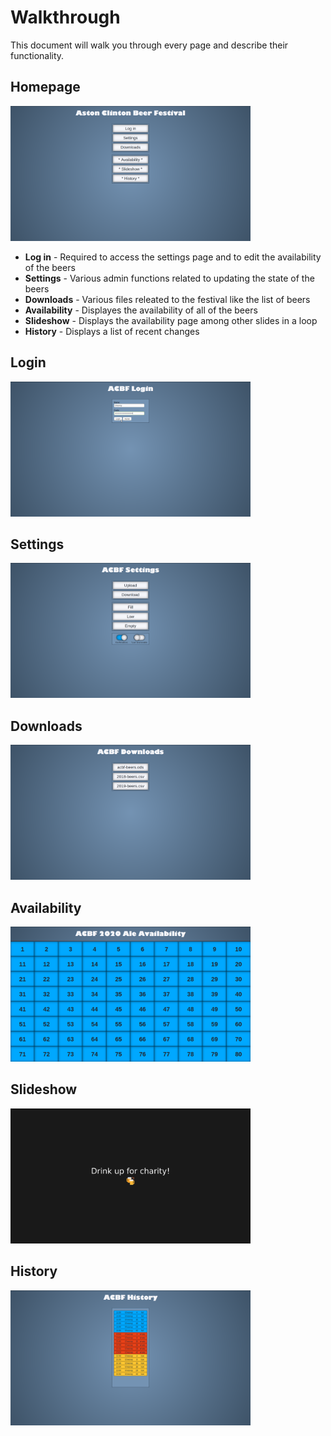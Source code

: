 # Walkthrough

This document will walk you through every page and describe their functionality.

## Homepage

<img src="/docs/images/homepage.png" width="384">

- **Log in** - Required to access the settings page and to edit the availability of the beers
- **Settings** - Various admin functions related to updating the state of the beers
- **Downloads** - Various files releated to the festival like the list of beers
- **Availability** - Displayes the availability of all of the beers
- **Slideshow** - Displays the availability page among other slides in a loop
- **History** - Displays a list of recent changes

## Login

<img src="/docs/images/login.png" width="384">

## Settings

<img src="/docs/images/settings.png" width="384">

## Downloads

<img src="/docs/images/downloads.png" width="384">

## Availability

<img src="/docs/images/availability.png" width="384">

## Slideshow

<img src="/docs/images/slideshow.png" width="384">

## History

<img src="/docs/images/history.png" width="384">
